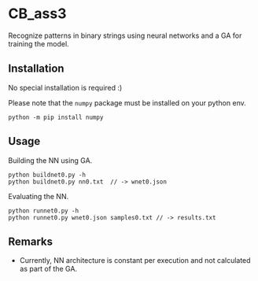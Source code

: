 # CB_ass3 #
Recognize patterns in binary strings using neural networks and a GA for training the model.


## Installation ##
No special installation is required :)

Please note that the `numpy` package must be installed on your python env. 
```commandline
python -m pip install numpy
```

## Usage ##
Building the NN using GA.
```commandline
python buildnet0.py -h
python buildnet0.py nn0.txt  // -> wnet0.json
```

Evaluating the NN.
```commandline
python runnet0.py -h
python runnet0.py wnet0.json samples0.txt // -> results.txt
```

## Remarks ##
* Currently, NN architecture is constant per execution and not calculated as part of the GA.